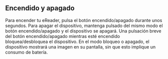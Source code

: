 ## Encendido y apagado

Para encender tu eReader, pulsa el botón encendido/apagado durante unos segundos. Para apagar el dispositivo, mantenga pulsado del mismo modo el botón encendido/apagado y el dispositivo se apagará. Una pulsación breve del botón encendido/apagado mientras esté encendido bloquea/desbloquea el dispositivo. En el modo bloqueo o apagado, el dispositivo mostrará una imagen en su pantalla, sin que esto implique un consumo de batería.
